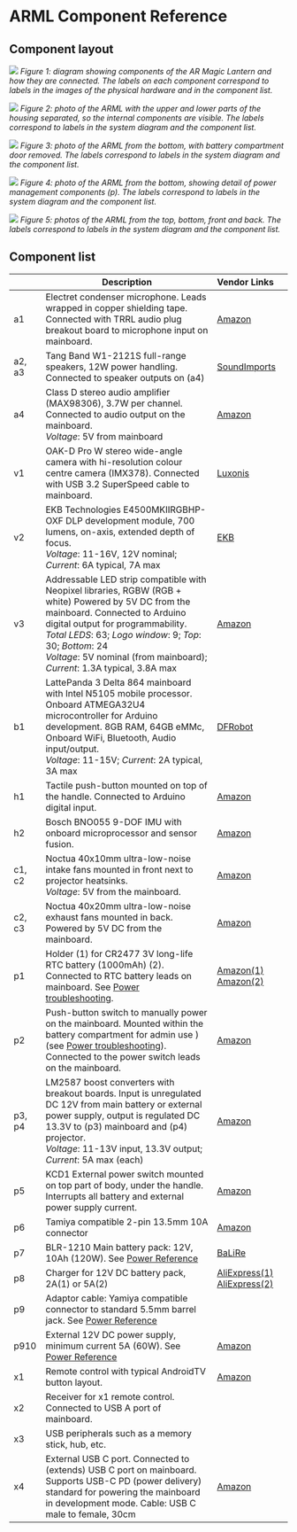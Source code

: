 # ARML Component Reference

## Component layout

![](images/ARML-hardware-system-diagram.jpg)
*Figure 1: diagram showing components of the AR Magic Lantern and how they are connected. The labels on each component correspond to labels in the images of the physical hardware and in the component list.*

![](images/ARML-hardware-internal.jpg)
*Figure 2: photo of the ARML with the upper and lower parts of the housing separated, so the internal components are visible. The labels correspond to labels in the system diagram and the component list.*

![](images/ARML-hardware-bottom.jpg)
*Figure 3: photo of the ARML from the bottom, with battery compartment door removed. The labels correspond to labels in the system diagram and the component list.*

![](images/ARML-power-detail.jpg)
*Figure 4: photo of the ARML from the bottom, showing detail of power management components (p). The labels correspond to labels in the system diagram and the component list.*

![](images/ARML-hardware-external.jpg)
*Figure 5: photos of the ARML from the top, bottom, front and back. The labels correspond to labels in the system diagram and the component list.*

## Component list

| | Description | Vendor&nbsp;Links&nbsp;&nbsp;&nbsp;&nbsp; |
| --- | --- | --- |
| a1  | Electret condenser microphone. Leads wrapped in copper shielding tape. Connected with TRRL audio plug breakout board to microphone input on mainboard. | [Amazon](https://www.amazon.es/gp/product/B07CGTJ9NV/)
| a2, a3 | Tang Band W1-2121S full-range speakers, 12W power handling. Connected to speaker outputs on (a4) | [SoundImports](https://www.soundimports.eu/en/tang-band-w1-2121s.html) |
| a4  | Class D stereo audio amplifier (MAX98306), 3.7W per channel. Connected to audio output on the mainboard. <br>_Voltage_: 5V from mainboard | [Amazon](https://www.amazon.es/dp/B00KLBTQPS) |
| v1  | OAK-D Pro W stereo wide-angle camera with hi-resolution colour centre camera (IMX378). Connected with USB 3.2 SuperSpeed cable to mainboard. | [Luxonis](https://shop.luxonis.com/products/oak-d-pro-w?variant=43715946447071) |
| v2  | EKB Technologies E4500MKIIRGBHP-OXF DLP development module, 700 lumens, on-axis, extended depth of focus. <br>_Voltage_: 11-16V, 12V nominal; _Current_: 6A typical, 7A max |  [EKB](https://www.ekbtechnologies.com/e-store/dpm-e4500mkii-focus-extended-depth-of-focus-800-lumens-on-axis) |
| v3  | Addressable LED strip compatible with Neopixel libraries, RGBW (RGB + white) Powered by 5V DC from the mainboard. Connected to Arduino digital output for programmability. <br>_Total LEDS_: 63; _Logo window_: 9; _Top_: 30; _Bottom_: 24 <br>_Voltage_: 5V nominal (from mainboard); _Current_: 1.3A typical, 3.8A max | [Amazon](https://www.amazon.es/gp/product/B01N0MA316?th=1) |
| b1  | LattePanda 3 Delta 864 mainboard with Intel N5105 mobile processor. Onboard ATMEGA32U4 microcontroller for Arduino development. 8GB RAM, 64GB eMMc, Onboard WiFi, Bluetooth, Audio input/output. <br>_Voltage_: 11-15V; _Current_: 2A typical, 3A max | [DFRobot](https://www.dfrobot.com/product-2594.html) |
| h1  | Tactile push-button mounted on top of the handle. Connected to Arduino digital input. | [Amazon](https://www.amazon.es/gp/product/B07WPBQXJ9/ref=ppx_yo_dt_b_search_asin_title?ie=UTF8) |
| h2  | Bosch BNO055 9-DOF IMU with onboard microprocessor and sensor fusion. | [Amazon](https://www.amazon.es/gp/product/B08GY7WKZ3) |
| c1, c2 | Noctua 40x10mm ultra-low-noise intake fans mounted in front next to projector heatsinks. <br>_Voltage_: 5V from the mainboard. | [Amazon](https://www.amazon.es/Noctua-NF-A4X10-FLX-5V-ordenador-Ventilador/dp/B00NEMGCIA) |
| c2, c3 | Noctua 40x20mm ultra-low-noise exhaust fans mounted in back. Powered by 5V DC from the mainboard. | [Amazon](https://www.amazon.es/Noctua-NF-A4x20-FLX-Premium-Quality-Quiet/dp/B071W6JZV8?th=1) |
| p1  | Holder (1) for CR2477 3V long-life RTC battery (1000mAh) (2). Connected to RTC battery leads on mainboard. See [Power troubleshooting](power.md#arml-doesnt-boot). | [Amazon(1)](https://www.amazon.es/dp/B07KFB9HDW)<br />[Amazon(2)](https://www.amazon.es/dp/B08F9HSS6X) |
| p2  | Push-button switch to manually power on the mainboard. Mounted within the battery compartment for admin use )(see [Power troubleshooting](power.md#arml-doesnt-boot)). Connected to the power switch leads on the mainboard. | [Amazon](https://www.amazon.es/gp/product/B07WPBQXJ9/ref=ppx_yo_dt_b_search_asin_title?ie=UTF8) |
| p3, p4 | LM2587 boost converters with breakout boards. Input is unregulated DC 12V from main battery or external power supply, output is regulated DC 13.3V to (p3) mainboard and (p4) projector. <br>_Voltage_: 11-13V input, 13.3V output; _Current_: 5A max (each) | [Amazon](https://www.amazon.es/dp/B07RKDB2VP) |
| p5  | KCD1 External power switch mounted on top part of body, under the handle. Interrupts all battery and external power supply current. | [Amazon](https://www.amazon.es/dp/B09VZ74QCL) |
| p6  | Tamiya compatible 2-pin 13.5mm 10A connector | [Amazon](https://www.amazon.es/dp/B07ND8SPBH) |
| p7  | BLR-1210 Main battery pack: 12V, 10Ah (120W). See [Power Reference](power.md) | [BaLiRe](https://bateriadelitiorecargable.com/) |
| p8  | Charger for 12V DC battery pack, 2A(1) or 5A(2) | [AliExpress(1)](https://www.aliexpress.com/item/1005006233034942.html)<br />[AliExpress(2)](https://www.aliexpress.com/item/1005001608750083.html) |
| p9 | Adaptor cable: Yamiya compatible connector to standard 5.5mm barrel jack. See [Power Reference](power.md) |  |
| p910 | External 12V DC power supply, minimum current 5A (60W). See [Power Reference](power.md) | [Amazon](https://www.amazon.es/dp/B07PGLXK4X) |
| x1  | Remote control with typical AndroidTV button layout. | [Amazon](https://www.amazon.es/dp/B08DY83SSD) |
| x2  | Receiver for x1 remote control. Connected to USB A port of mainboard. |
| x3  | USB peripherals such as a memory stick, hub, etc. |
| x4  | External USB C port. Connected to (extends) USB C port on mainboard. Supports USB-C PD (power delivery) standard for powering the mainboard in development mode. Cable: USB C male to female, 30cm | [Amazon](https://www.amazon.es/dp/B08HS6X44P?th=1) |